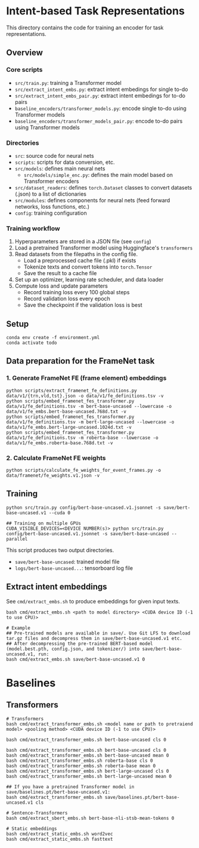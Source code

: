# Intent-based Task Representations

This directory contains the code for training an encoder for task representations.

## Overview

### Core scripts

- `src/train.py`: training a Transformer model
- `src/extract_intent_embs.py`: extract intent embedings for single to-do
- `src/extract_intent_embs_pair.py`: extract intent embedings for to-do pairs
- `baseline_encoders/transformer_models.py`: encode single to-do using Transformer models
- `baseline_encoders/transformer_models_pair.py`: encode to-do pairs using Transformer models


### Directories

- `src`: source code for neural nets
- `scripts`: scripts for data conversion, etc.
- `src/models`: defines main neural nets
    - `src/models/simple_enc.py`: defines the main model based on Transformer encoders
- `src/dataset_readers`: defines `torch.Dataset` classes to convert datasets (.json) to a list of dictionaries
- `src/modules`: defines components for neural nets (feed forward networks, loss functions, etc.)
- `config`: training configuration


### Training workflow

1. Hyperparameters are stored in a JSON file (see `config`)
2. Load a pretrained Transformer model using Huggingface's `transformers`
3. Read datasets from the filepaths in the config file.
    - Load a preprocessed cache file (.pkl) if exists
    - Tokenize texts and convert tokens into `torch.Tensor`
    - Save the result to a cache file
4. Set up an optimizer, learning rate scheduler, and data loader
5. Compute loss and update parameters
    - Record training loss every 100 global steps
    - Record validation loss every epoch
    - Save the checkpoint if the validation loss is best


## Setup

``` shell
conda env create -f environment.yml
conda activate todo
```


## Data preparation for the FrameNet task

### 1. Generate FrameNet FE (frame element) embeddings

``` shell
python scripts/extract_framenet_fe_definitions.py data/v1/{trn,vld,tst}.json -o data/v1/fe_definitions.tsv -v
python scripts/embed_framenet_fes_transformer.py data/v1/fe_definitions.tsv -m bert-base-uncased --lowercase -o data/v1/fe_embs.bert-base-uncased.768d.txt -v
python scripts/embed_framenet_fes_transformer.py data/v1/fe_definitions.tsv -m bert-large-uncased --lowercase -o data/v1/fe_embs.bert-large-uncased.1024d.txt -v
python scripts/embed_framenet_fes_transformer.py data/v1/fe_definitions.tsv -m roberta-base --lowercase -o data/v1/fe_embs.roberta-base.768d.txt -v
```

### 2. Calculate FrameNet FE weights

``` shell
python scripts/calculate_fe_weights_for_event_frames.py -o data/framenet/fe_weights.v1.json -v
```


## Training

```shell
python src/train.py config/bert-base-uncased.v1.jsonnet -s save/bert-base-uncased.v1 --cuda 0

## Training on multiple GPUs
CUDA_VISIBLE_DEVICES=<DEVICE NUMBER(s)> python src/train.py  config/bert-base-uncased.v1.jsonnet -s save/bert-base-uncased --parallel
```

This script produces two output directories.

- `save/bert-base-uncased`: trained model file
- `logs/bert-base-uncased...`: tensorboard log file


## Extract intent embeddings

See `cmd/extract_embs.sh` to produce embeddings for given input texts.

```shell
bash cmd/extract_embs.sh <path to model directory> <CUDA device ID (-1 to use CPU)>

# Example
## Pre-trained models are available in save/. Use Git LFS to download tar.gz files and decompress them in save/bert-base-uncased.v1 etc.
## After decompressing the pre-trained BERT-based model (model.best.pth, config.json, and tokenizer/) into save/bert-base-uncased.v1, run:
bash cmd/extract_embs.sh save/bert-base-uncased.v1 0
```

# Baselines

## Transformers

```shell
# Transformers
bash cmd/extract_transformer_embs.sh <model name or path to pretraiend model> <pooling method> <CUDA device ID (-1 to use CPU)>

bash cmd/extract_transformer_embs.sh bert-base-uncased cls 0

bash cmd/extract_transformer_embs.sh bert-base-uncased cls 0
bash cmd/extract_transformer_embs.sh bert-base-uncased mean 0
bash cmd/extract_transformer_embs.sh roberta-base cls 0
bash cmd/extract_transformer_embs.sh roberta-base mean 0
bash cmd/extract_transformer_embs.sh bert-large-uncased cls 0
bash cmd/extract_transformer_embs.sh bert-large-uncased mean 0

## If you have a pretrained Transformer model in save/baselines.pt/bert-base-uncased.v1:
bash cmd/extract_transformer_embs.sh save/baselines.pt/bert-base-uncased.v1 cls

# Sentence-Transformers
bash cmd/extract_sbert_embs.sh bert-base-nli-stsb-mean-tokens 0

# Static embeddings
bash cmd/extract_static_embs.sh word2vec
bash cmd/extract_static_embs.sh fasttext
```
